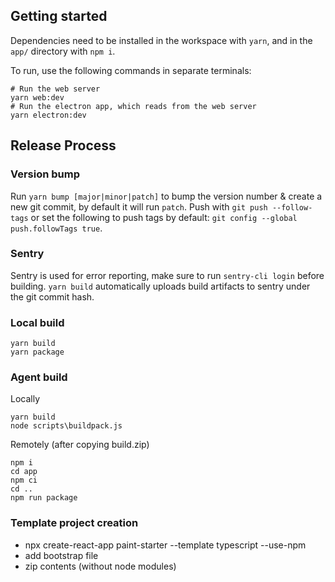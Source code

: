 ## Getting started

Dependencies need to be installed in the workspace with `yarn`, and in the `app/` directory with `npm i`.

To run, use the following commands in separate terminals:

```
# Run the web server
yarn web:dev
# Run the electron app, which reads from the web server
yarn electron:dev
```

## Release Process

### Version bump

Run `yarn bump [major|minor|patch]` to bump the version number & create a new git commit, by default it will run `patch`.
Push with `git push --follow-tags` or set the following to push tags by default: `git config --global push.followTags true`.

### Sentry

Sentry is used for error reporting, make sure to run `sentry-cli login` before building.
`yarn build` automatically uploads build artifacts to sentry under the git commit hash.

### Local build

```
yarn build
yarn package
```

### Agent build

Locally

```
yarn build
node scripts\buildpack.js
```

Remotely (after copying build.zip)

```
npm i
cd app
npm ci
cd ..
npm run package
```

### Template project creation

- npx create-react-app paint-starter --template typescript --use-npm
- add bootstrap file
- zip contents (without node modules)
